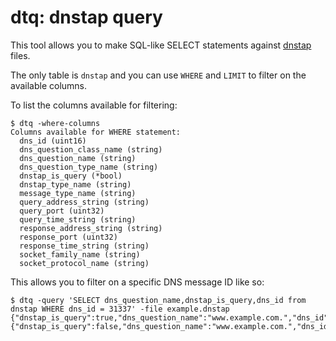 # dtq: dnstap query

This tool allows you to make SQL-like SELECT statements against [dnstap](https://dnstap.info) files.

The only table is `dnstap` and you can use `WHERE` and `LIMIT` to filter on the available columns.

To list the columns available for filtering:
```
$ dtq -where-columns
Columns available for WHERE statement:
  dns_id (uint16)
  dns_question_class_name (string)
  dns_question_name (string)
  dns_question_type_name (string)
  dnstap_is_query (*bool)
  dnstap_type_name (string)
  message_type_name (string)
  query_address_string (string)
  query_port (uint32)
  query_time_string (string)
  response_address_string (string)
  response_port (uint32)
  response_time_string (string)
  socket_family_name (string)
  socket_protocol_name (string)
```

This allows you to filter on a specific DNS message ID like so:
```
$ dtq -query 'SELECT dns_question_name,dnstap_is_query,dns_id from dnstap WHERE dns_id = 31337' -file example.dnstap
{"dnstap_is_query":true,"dns_question_name":"www.example.com.","dns_id":31337}
{"dnstap_is_query":false,"dns_question_name":"www.example.com.","dns_id":31337}
```
